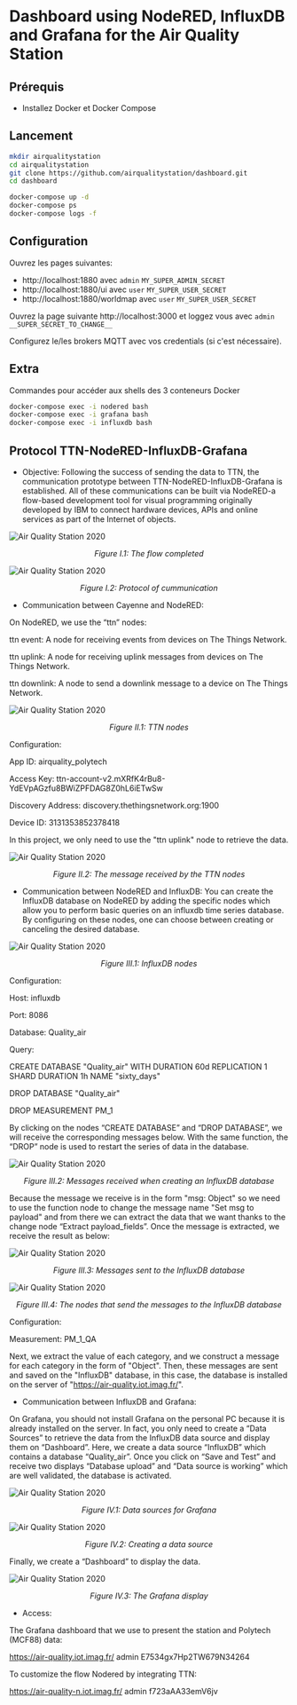 # Dashboard using NodeRED, InfluxDB and Grafana for the Air Quality Station

## Prérequis
* Installez Docker et Docker Compose

## Lancement

```bash
mkdir airqualitystation
cd airqualitystation
git clone https://github.com/airqualitystation/dashboard.git
cd dashboard

docker-compose up -d
docker-compose ps
docker-compose logs -f
```

## Configuration

Ouvrez les pages suivantes:
* http://localhost:1880 avec `admin` `MY_SUPER_ADMIN_SECRET`
* http://localhost:1880/ui avec `user` `MY_SUPER_USER_SECRET`
* http://localhost:1880/worldmap avec `user` `MY_SUPER_USER_SECRET`

Ouvrez la page suivante http://localhost:3000 et loggez vous avec `admin` `__SUPER_SECRET_TO_CHANGE__`

Configurez le/les brokers MQTT avec vos credentials (si c'est nécessaire).

## Extra

Commandes pour accéder aux shells des 3 conteneurs Docker
```bash
docker-compose exec -i nodered bash
docker-compose exec -i grafana bash
docker-compose exec -i influxdb bash

```
## Protocol TTN-NodeRED-InfluxDB-Grafana 

* Objective:
Following the success of sending the data to TTN, the communication prototype between TTN-NodeRED-InfluxDB-Grafana is established. All of these communications can be built via NodeRED-a flow-based development tool for visual programming originally developed by IBM to connect hardware devices, APIs and online services as part of the Internet of objects.

![Air Quality Station 2020](Image/The_flow_completed.png)
<p align="center">
  <i>Figure I.1: The flow completed</i>
</p>

![Air Quality Station 2020](Image/Protocol_of_cummunication.png)
<p align="center">
  <i>Figure I.2: Protocol of cummunication</i>
</p>

* Communication between Cayenne and NodeRED:

On NodeRED, we use the “ttn” nodes:

ttn event: A node for receiving events from devices on The Things Network.

ttn uplink: A node for receiving uplink messages from devices on The Things Network.

ttn downlink: A node to send a downlink message to a device on The Things Network.

![Air Quality Station 2020](Image/TTN_nodes.png)
<p align="center">
  <i>Figure II.1: TTN nodes</i>
</p>

Configuration:

App ID: airquality_polytech

Access Key: ttn-account-v2.mXRfK4rBu8-YdEVpAGzfu8BWiZPFDAG8Z0hL6iETwSw

Discovery Address: discovery.thethingsnetwork.org:1900

Device ID: 3131353852378418

In this project, we only need to use the "ttn uplink" node to retrieve the data.

![Air Quality Station 2020](Image/The_message_received_by_the_TTN_nodes.png)
<p align="center">
  <i>Figure II.2: The message received by the TTN nodes</i>
</p>

* Communication between NodeRED and InfluxDB:
You can create the InfluxDB database on NodeRED by adding the specific nodes which allow you to perform basic queries on an influxdb time series database. By configuring on these nodes, one can choose between creating or canceling the desired database.
	
![Air Quality Station 2020](Image/InfluxDB_nodes.png)
<p align="center">
  <i>Figure III.1: InfluxDB nodes</i>
</p>	

Configuration:

Host: influxdb

Port: 8086

Database: Quality_air

Query: 

CREATE DATABASE "Quality_air" WITH DURATION 60d REPLICATION 1 SHARD DURATION 1h NAME "sixty_days"

DROP DATABASE "Quality_air"

DROP MEASUREMENT PM_1

By clicking on the nodes “CREATE DATABASE” and “DROP DATABASE”, we will receive the corresponding messages below. With the same function, the “DROP” node is used to restart the series of data in the database.

![Air Quality Station 2020](Image/Messages_received_when_creating_an_InfluxDB_database.png)
<p align="center">
  <i>Figure III.2: Messages received when creating an InfluxDB database</i>
</p>	


Because the message we receive is in the form "msg: Object" so we need to use the function node to change the message name "Set msg to payload" and from there we can extract the data that we want thanks to the change node “Extract payload_fields”. Once the message is extracted, we receive the result as below:

![Air Quality Station 2020](Image/Messages_sent_to_the_InfluxDB_database.png)
<p align="center">
  <i>Figure III.3: Messages sent to the InfluxDB database</i>
</p>	

![Air Quality Station 2020](Image/The_nodes_that_send_the_messages_to_the_InfluxDB_database.png)
<p align="center">
  <i>Figure III.4: The nodes that send the messages to the InfluxDB database</i>
</p>	

Configuration:

Measurement: PM_1_QA

Next, we extract the value of each category, and we construct a message for each category in the form of "Object". Then, these messages are sent and saved on the "InfluxDB" database, in this case, the database is installed on the server of "https://air-quality.iot.imag.fr/".

* Communication between InfluxDB and Grafana:

On Grafana, you should not install Grafana on the personal PC because it is already installed on the server. In fact, you only need to create a “Data Sources” to retrieve the data from the InfluxDB data source and display them on “Dashboard”.
Here, we create a data source “InfluxDB” which contains a database “Quality_air”. Once you click on “Save and Test” and receive two displays “Database upload” and “Data source is working” which are well validated, the database is activated.

![Air Quality Station 2020](Image/Data_sources_for_Grafana.png)
<p align="center">
  <i>Figure IV.1: Data sources for Grafana</i>
</p>	

![Air Quality Station 2020](Image/Creating_a_data_source.png)
<p align="center">
  <i>Figure IV.2: Creating a data source</i>
</p>	

Finally, we create a “Dashboard” to display the data.

![Air Quality Station 2020](Image/The_Grafana_display.png)
<p align="center">
  <i>Figure IV.3: The Grafana display</i>
</p>	

* Access:

The Grafana dashboard that we use to present the station and Polytech (MCF88) data:

https://air-quality.iot.imag.fr/
admin
E7534gx7Hp2TW679N34264

To customize the flow Nodered by integrating TTN:

https://air-quality-n.iot.imag.fr/
admin
f723aAA33emV6jv

